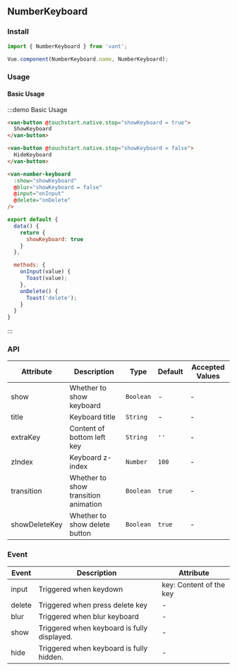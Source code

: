 <style>
.demo-number-keyboard {
  .van-button {
    margin-left: 15px;
  }
}
</style>

<script>
import { Toast } from 'packages';

export default {
  data() {
    return {
      showKeyboard: true
    }
  },

  methods: {
    onInput(value) {
      Toast('Input: ' + value);
    },
    onDelete() {
      Toast('Delete');
    }
  }
}
</script>

## NumberKeyboard

### Install
``` javascript
import { NumberKeyboard } from 'vant';

Vue.component(NumberKeyboard.name, NumberKeyboard);
```

### Usage

#### Basic Usage

:::demo Basic Usage
```html
<van-button @touchstart.native.stop="showKeyboard = true">
  ShowKeyboard
</van-button>

<van-button @touchstart.native.stop="showKeyboard = false">
  HideKeyboard
</van-button>

<van-number-keyboard
  :show="showKeyboard"
  @blur="showKeyboard = false"
  @input="onInput"
  @delete="onDelete"
/>
```

```javascript
export default {
  data() {
    return {
      showKeyboard: true
    }
  },

  methods: {
    onInput(value) {
      Toast(value);
    },
    onDelete() {
      Toast('delete');
    }
  }
}
```
:::


### API

| Attribute | Description | Type | Default | Accepted Values |
|-----------|-----------|-----------|-------------|-------------|
| show | Whether to show keyboard | `Boolean`  | - | - |
| title | Keyboard title | `String` | - | - |
| extraKey | Content of bottom left key | `String`  | `''` | - |
| zIndex | Keyboard z-index | `Number`  | `100` | - |
| transition | Whether to show transition animation | `Boolean`  | `true` | - |
| showDeleteKey | Whether to show delete button | `Boolean`  | `true` | - |

### Event

| Event | Description | Attribute |
|-----------|-----------|-----------|
| input | Triggered when keydown | key: Content of the key |
| delete | Triggered when press delete key | - |
| blur | Triggered when blur keyboard | - |
| show | Triggered when keyboard is fully displayed. | - |
| hide | Triggered when keyboard is fully hidden. | - |
